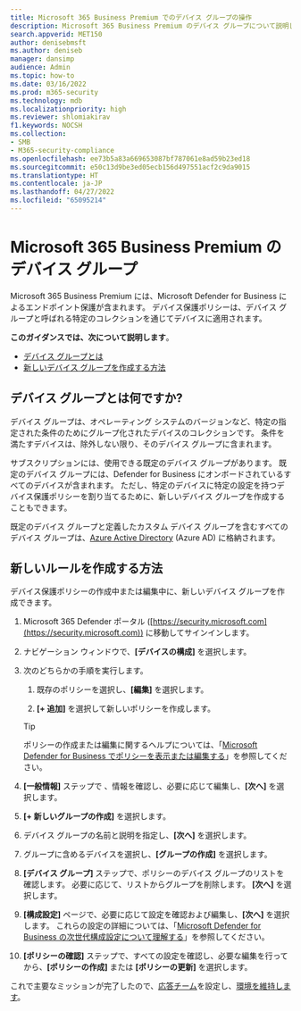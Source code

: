 ```yaml
---
title: Microsoft 365 Business Premium でのデバイス グループの操作
description: Microsoft 365 Business Premium のデバイス グループについて説明します
search.appverid: MET150
author: denisebmsft
ms.author: deniseb
manager: dansimp
audience: Admin
ms.topic: how-to
ms.date: 03/16/2022
ms.prod: m365-security
ms.technology: mdb
ms.localizationpriority: high
ms.reviewer: shlomiakirav
f1.keywords: NOCSH
ms.collection:
- SMB
- M365-security-compliance
ms.openlocfilehash: ee73b5a83a669653087bf787061e8ad59b23ed18
ms.sourcegitcommit: e50c13d9be3ed05ecb156d497551acf2c9da9015
ms.translationtype: HT
ms.contentlocale: ja-JP
ms.lasthandoff: 04/27/2022
ms.locfileid: "65095214"
---
```

# <a name="device-groups-in-microsoft-365-business-premium"></a>Microsoft 365 Business Premium のデバイス グループ

Microsoft 365 Business Premium には、Microsoft Defender for Business によるエンドポイント保護が含まれます。 デバイス保護ポリシーは、デバイス グループと呼ばれる特定のコレクションを通じてデバイスに適用されます。 

**このガイダンスでは、次について説明します**。  

- [デバイス グループとは](#whats-a-device-group)
- [新しいデバイス グループを作成する方法](#how-do-i-create-a-new-device-group)

## <a name="whats-a-device-group"></a>デバイス グループとは何ですか?

デバイス グループは、オペレーティング システムのバージョンなど、特定の指定された条件のためにグループ化されたデバイスのコレクションです。 条件を満たすデバイスは、除外しない限り、そのデバイス グループに含まれます。 

サブスクリプションには、使用できる既定のデバイス グループがあります。 既定のデバイス グループには、Defender for Business にオンボードされているすべてのデバイスが含まれます。 ただし、特定のデバイスに特定の設定を持つデバイス保護ポリシーを割り当てるために、新しいデバイス グループを作成することもできます。 

既定のデバイス グループと定義したカスタム デバイス グループを含むすべてのデバイス グループは、[Azure Active Directory](/azure/active-directory/fundamentals/active-directory-whatis) (Azure AD) に格納されます。

## <a name="how-do-i-create-a-new-device-group"></a>新しいルールを作成する方法

デバイス保護ポリシーの作成中または編集中に、新しいデバイス グループを作成できます。 

1. Microsoft 365 Defender ポータル ([https://security.microsoft.com](https://security.microsoft.com)) に移動してサインインします。

2. ナビゲーション ウィンドウで、**[デバイスの構成]** を選択します。 

3. 次のどちらかの手順を実行します。

    1. 既存のポリシーを選択し、**[編集]** を選択します。
    
    2. **[+ 追加]** を選択して新しいポリシーを作成します。

    > [!TIP]
    > ポリシーの作成または編集に関するヘルプについては、「[Microsoft Defender for Business でポリシーを表示または編集する](m365bp-view-edit-create-mdb-policies.md)」を参照してください。

4. **[一般情報]** ステップで 、情報を確認し、必要に応じて編集し、**[次へ]** を選択します。

5. **[+ 新しいグループの作成]** を選択します。 

6. デバイス グループの名前と説明を指定し、**[次へ]** を選択します。

7. グループに含めるデバイスを選択し、**[グループの作成]** を選択します。

8. **[デバイス グループ]** ステップで、ポリシーのデバイス グループのリストを確認します。 必要に応じて、リストからグループを削除します。 **[次へ]** を選択します。

9. **[構成設定]** ページで、必要に応じて設定を確認および編集し、**[次へ]** を選択します。 これらの設定の詳細については、「[Microsoft Defender for Business の次世代構成設定について理解する](../security/defender-business/mdb-next-gen-configuration-settings.md)」を参照してください。

10. **[ポリシーの確認]** ステップで、すべての設定を確認し、必要な編集を行ってから、**[ポリシーの作成]** または **[ポリシーの更新]** を選択します。

これで主要なミッションが完了したので、[応答チーム](m365bp-security-incident-management.md)を設定し、[環境を維持します](m365bp-maintain-environment.md)。

